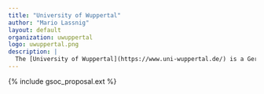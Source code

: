 ```yaml
---
title: "University of Wuppertal"
author: "Mario Lassnig"
layout: default
organization: uwuppertal
logo: uwuppertal.png
description: |
  The [University of Wuppertal](https://www.uni-wuppertal.de/) is a German scientific institution, located in Wuppertal, in the state of North Rhine-Westphalia. The university's official name in German is Bergische Universität Wuppertal, or BUW. It was founded in 1972. In 2014/15, approx. 20,000 students were enrolled in a wide range of subjects with many interdisciplinary linkages between a total of 7 faculties.
---
```


{% include gsoc_proposal.ext %}
